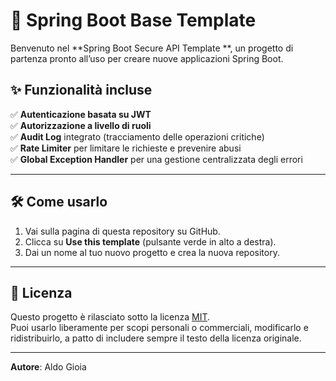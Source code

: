 # 🚀 Spring Boot Base Template

Benvenuto nel **Spring Boot Secure API Template **, un progetto di partenza pronto all’uso per creare nuove applicazioni Spring Boot.

## ✨ Funzionalità incluse
✅ **Autenticazione basata su JWT**  
✅ **Autorizzazione a livello di ruoli**  
✅ **Audit Log** integrato (tracciamento delle operazioni critiche)  
✅ **Rate Limiter** per limitare le richieste e prevenire abusi  
✅ **Global Exception Handler** per una gestione centralizzata degli errori  

---

## 🛠️ Come usarlo
1. Vai sulla pagina di questa repository su GitHub.
2. Clicca su **Use this template** (pulsante verde in alto a destra).
3. Dai un nome al tuo nuovo progetto e crea la nuova repository.

---

## 📄 Licenza

Questo progetto è rilasciato sotto la licenza [MIT](./LICENSE).  
Puoi usarlo liberamente per scopi personali o commerciali, modificarlo e ridistribuirlo, a patto di includere sempre il testo della licenza originale.

---

**Autore**: Aldo Gioia

